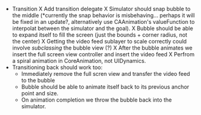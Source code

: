 - Transition
    X Add transition delegate
    X Simulator should snap bubble to the middle (*currently the snap behavior is misbehaving... perhaps it will be fixed in an update?, alternatively use CAAnimation's valueFunction to interpolat between the simulator and the goal).
    X Bubble should be able to expand itself to fill the screen (just the bounds + corner radius, not the center)
        X Getting the video feed sublayer to scale correctly could involve *subclassing* the bubble view (?)
    X After the bubble animates we insert the full screen view controller and insert the video feed
    X Perfrom a spiral animation in CoreAnimation, not UIDynamics.
- Transitioning back should work too:
    - Immediately remove the full scren view and transfer the video feed to the bubble
    - Bubble should be able to animate itself back to its previous anchor point and size.
    - On animation completion we throw the bubble back into the simulator.  